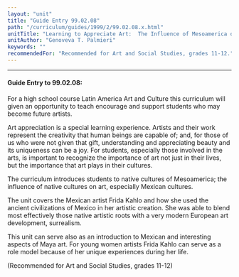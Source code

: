 ```yaml
---
layout: "unit"
title: "Guide Entry 99.02.08"
path: "/curriculum/guides/1999/2/99.02.08.x.html"
unitTitle: "Learning to Appreciate Art:  The Influence of Mesoamerica on Mexican Art"
unitAuthor: "Genoveva T. Palmieri"
keywords: ""
recommendedFor: "Recommended for Art and Social Studies, grades 11-12."
---
```

<body>
<hr/>
<h4>
Guide Entry to 99.02.08:
</h4>
<p>For a high school course Latin America Art and Culture this curriculum will given an opportunity to teach encourage and support students who may become future artists.</p>
<p>
Art appreciation is a special learning experience.  Artists and their work represent the creativity that human beings are capable of; and, for those of us who were not given that gift, understanding and appreciating beauty and its uniqueness can be a joy.  For students, especially those involved in the arts, is important to recognize the importance of art not just in their lives, but the importance that art plays in their cultures.
</p>
<p>
The curriculum introduces students to native cultures of Mesoamerica; the influence of native cultures on art, especially Mexican cultures.
</p>
<p>
The unit covers the Mexican artist Frida Kahlo and how she used the ancient civilizations of Mexico in her artistic creation.  She was able to blend most effectively those native artistic roots with a very modern European art development, surrealism.
</p>
<p>
This unit can serve also as an introduction to Mexican and interesting aspects of Maya art.  For young women artists Frida Kahlo can serve as a role model because of her unique experiences during her life.
</p>
<p>
(Recommended for Art and Social Studies, grades 11-12)
</p>
</body>
